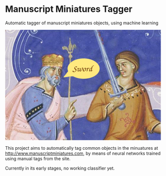 # Manuscript Miniatures Tagger
Automatic tagger of manuscript miniatures objects, using machine learning

![logo](logo.png)

This project aims to automatically tag common objects in the minuatures at 
http://www.manuscriptminiatures.com, by means of neural networks trained using 
manual tags from the site.

Currently in its early stages, no working classifier yet.
